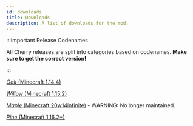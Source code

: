 ```yaml
---
id: downloads
title: Downloads
description: A list of downloads for the mod.
---
```


:::important Release Codenames

All Cherry releases are split into categories based on codenames. **Make sure to get the correct version!**

:::

[_Oak_ (Minecraft 1.14.4)](https://github.com/RDIL/Cherry/releases/download/1.3.1/Cherry-Oak-1.3.1.jar)

[_Willow_ (Minecraft 1.15.2)](https://github.com/RDIL/Cherry/releases/download/1.3.1/Cherry-Willow-1.3.1.jar)

[_Maple_ (Minecraft 20w14infinite)](https://github.com/RDIL/Cherry/releases/download/1.3.0/Cherry-Maple-1.3.0.jar) - WARNING: No longer maintained.

[_Pine_ (Minecraft 1.16.2+)](https://github.com/RDIL/Cherry/releases/download/1.3.1/Cherry-Pine-1.3.1.jar)
